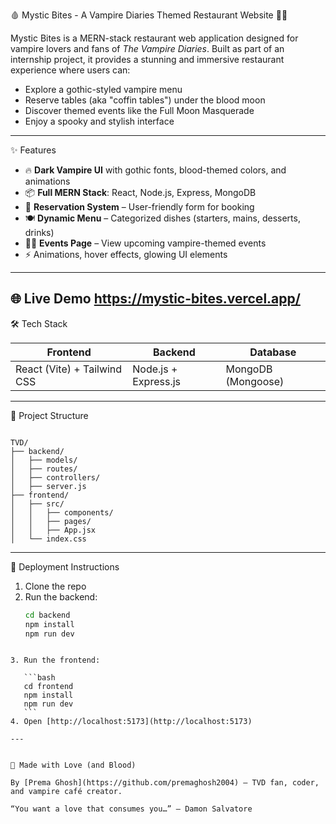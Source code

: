 🩸 Mystic Bites - A Vampire Diaries Themed Restaurant Website 🧛‍♀️

Mystic Bites is a MERN-stack restaurant web application designed for vampire lovers and fans of *The Vampire Diaries*. Built as part of an internship project, it provides a stunning and immersive restaurant experience where users can:

- Explore a gothic-styled vampire menu
- Reserve tables (aka "coffin tables") under the blood moon
- Discover themed events like the Full Moon Masquerade
- Enjoy a spooky and stylish interface

---

✨ Features

- 🔥 **Dark Vampire UI** with gothic fonts, blood-themed colors, and animations
- 📦 **Full MERN Stack**: React, Node.js, Express, MongoDB
- 📅 **Reservation System** – User-friendly form for booking
- 🍽️ **Dynamic Menu** – Categorized dishes (starters, mains, desserts, drinks)
- 🧛‍♂️ **Events Page** – View upcoming vampire-themed events
- ⚡ Animations, hover effects, glowing UI elements

---
🌐 Live Demo
https://mystic-bites.vercel.app/
---

🛠️ Tech Stack

| Frontend | Backend | Database |
|----------|---------|----------|
| React (Vite) + Tailwind CSS | Node.js + Express.js | MongoDB (Mongoose) |

---

📁 Project Structure

```

TVD/
├── backend/
│   ├── models/
│   ├── routes/
│   ├── controllers/
│   ├── server.js
├── frontend/
│   ├── src/
│   │   ├── components/
│   │   ├── pages/
│   │   ├── App.jsx
│   └── index.css

````

---
🚀 Deployment Instructions

1. Clone the repo
2. Run the backend:
   ```bash
   cd backend
   npm install
   npm run dev
````

3. Run the frontend:

   ```bash
   cd frontend
   npm install
   npm run dev
   ```
4. Open [http://localhost:5173](http://localhost:5173)

---


🤍 Made with Love (and Blood)

By [Prema Ghosh](https://github.com/premaghosh2004) — TVD fan, coder, and vampire café creator.

“You want a love that consumes you…” — Damon Salvatore
